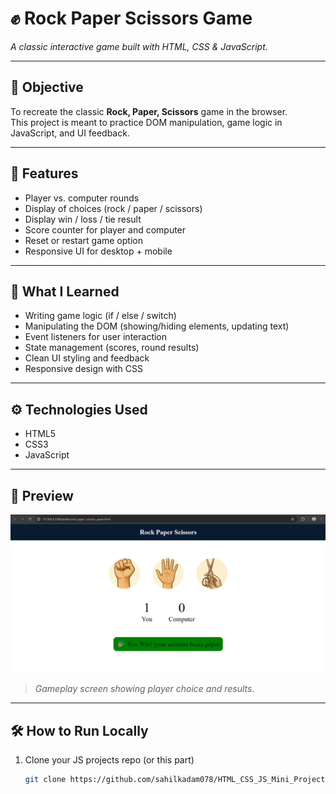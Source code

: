
# ✊ Rock Paper Scissors Game  
*A classic interactive game built with HTML, CSS & JavaScript.*

---

## 🎯 Objective  
To recreate the classic **Rock, Paper, Scissors** game in the browser.  
This project is meant to practice DOM manipulation, game logic in JavaScript, and UI feedback.

---

## 🧩 Features  
- Player vs. computer rounds  
- Display of choices (rock / paper / scissors)  
- Display win / loss / tie result  
- Score counter for player and computer  
- Reset or restart game option  
- Responsive UI for desktop + mobile  

---

## 🧠 What I Learned  
- Writing game logic (if / else / switch)  
- Manipulating the DOM (showing/hiding elements, updating text)  
- Event listeners for user interaction  
- State management (scores, round results)  
- Clean UI styling and feedback  
- Responsive design with CSS  

---

## ⚙️ Technologies Used  
- HTML5  
- CSS3  
- JavaScript 

---

## 📸 Preview  
![Rock Paper Scissors Preview](assets/homepage.png)  
> *Gameplay screen showing player choice and results.*

---

## 🛠 How to Run Locally  

1. Clone your JS projects repo (or this part)  
   ```bash
   git clone https://github.com/sahilkadam078/HTML_CSS_JS_Mini_Project.git
